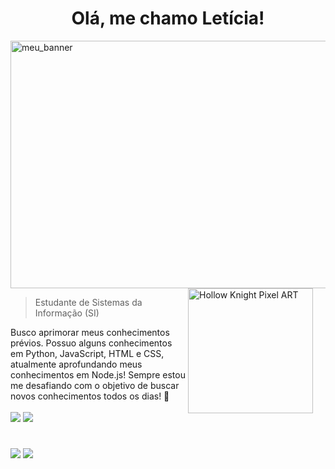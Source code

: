 <h1 align="center">Olá, me chamo Letícia!</h1>

<img width="1584" height="396" alt="meu_banner" src="https://github.com/user-attachments/assets/f27bb74b-b114-4d0f-acce-83a333fbf052" />

<img src="https://github.com/user-attachments/assets/6244abbb-23ec-4914-8005-80ab13c79254" alt="Hollow Knight Pixel ART" width="200" align="right" style="margin-right: 20px;"/>


> Estudante de Sistemas da Informação (SI)

<div >
  Busco aprimorar meus conhecimentos prévios.  
  Possuo alguns conhecimentos em Python, JavaScript, HTML e CSS, atualmente aprofundando meus conhecimentos em Node.js!  
  Sempre estou me desafiando com o objetivo de buscar novos conhecimentos todos os dias! 🌼
</div>



<div><br>
  <a href="https://www.linkedin.com/in/leticiapignatari/" target="_blank"><img src="https://img.shields.io/badge/-LinkedIn-%230077B5?style=for-the-badge&logo=linkedin&logoColor=white" target="_blank"></a> 
  <a href = "mailto:euleticiapignatari@gmail.com"><img src="https://img.shields.io/badge/-Gmail-%23333?style=for-the-badge&logo=gmail&logoColor=white" target="_blank"></a>
</div>

#

![](https://github-readme-stats.vercel.app/api?username=LePignatari&theme=date_night&hide_border=false&include_all_commits=true&count_private=true)
![](https://github-readme-stats.vercel.app/api/top-langs/?username=LePignatari&theme=date_night&hide_border=false&include_all_commits=true&count_private=true&layout=compact)



